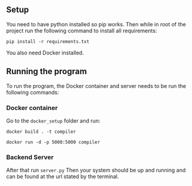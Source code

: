 ## Setup
You need to have python installed so pip works. Then while in root of the project run the following command to install all requirements:

`pip install -r requirements.txt` 

You also need Docker installed.

## Running the program
To run the program, the Docker container and server needs to be run the following commands:

### Docker container
Go to the `docker_setup` folder and run:

`docker build . -t compiler`

`docker run -d -p 5000:5000 compiler`

### Backend Server
After that run `server.py`
Then your system should be up and running and can be found at the url stated by the terminal.

